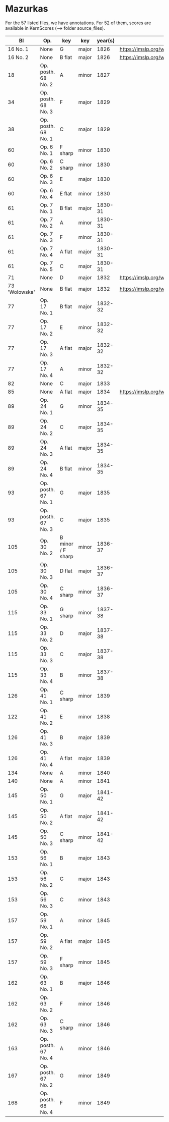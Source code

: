 # Mazurkas

For the 57 listed files, we have annotations. For 52 of them, scores are available in KernScores (--> folder source_files).

| BI            | Op.                 | key               | key   | year(s) | IMSLP                                               | Correction |
|---------------|---------------------|-------------------|-------|---------|-----------------------------------------------------|------------|
| 16 No. 1      | None                | G                 | major | 1826    | https://imslp.org/wiki/Special:ReverseLookup/136263 |  Cédric    |
| 16 No. 2      | None                | B flat            | major | 1826    | https://imslp.org/wiki/Special:ReverseLookup/136264 |  Cédric    |
| 18            | Op. posth. 68 No. 2 | A                 | minor | 1827    |                                                     |  Clément   |
| 34            | Op. posth. 68 No. 3 | F                 | major | 1829    |                                                     |  Clément   |
| 38            | Op. posth. 68 No. 1 | C                 | major | 1829    |                                                     |  Clément   |
| 60            | Op. 6 No. 1         | F sharp           | minor | 1830    |                                                     |  Cédric    |
| 60            | Op. 6 No. 2         | C sharp           | minor | 1830    |                                                     |  Cédric    |
| 60            | Op. 6 No. 3         | E                 | major | 1830    |                                                     |  Cédric    |
| 60            | Op. 6 No. 4         | E flat            | minor | 1830    |                                                     |  Cédric    |
| 61            | Op. 7 No. 1         | B flat            | major | 1830-31 |                                                     |  Clément   |
| 61            | Op. 7 No. 2         | A                 | minor | 1830-31 |                                                     |  Clément   |
| 61            | Op. 7 No. 3         | F                 | minor | 1830-31 |                                                     |  Clément   |
| 61            | Op. 7 No. 4         | A flat            | major | 1830-31 |                                                     |  Clément   |
| 61            | Op. 7 No. 5         | C                 | major | 1830-31 |                                                     |  Clément   |
| 71            | None                | D                 | major | 1832    | https://imslp.org/wiki/Special:ReverseLookup/97082  |  Clément   |
| 73 'Wolowska' | None                | B flat            | major | 1832    | https://imslp.org/wiki/Special:ReverseLookup/97084  |  Clément   |
| 77            | Op. 17 No. 1        | B flat            | major | 1832-32 |                                                     |  Clément   |
| 77            | Op. 17 No. 2        | E                 | minor | 1832-32 |                                                     |  Clément   |
| 77            | Op. 17 No. 3        | A flat            | major | 1832-32 |                                                     |  Clément   |
| 77            | Op. 17 No. 4        | A                 | minor | 1832-32 |                                                     |  Clément   |
| 82            | None                | C                 | major | 1833    |                                                     |            |
| 85            | None                | A flat            | major | 1834    | https://imslp.org/wiki/Special:ReverseLookup/97088  |            |
| 89            | Op. 24 No. 1        | G                 | minor | 1834-35 |                                                     |  Clément   |
| 89            | Op. 24 No. 2        | C                 | major | 1834-35 |                                                     |  Clément   |
| 89            | Op. 24 No. 3        | A flat            | major | 1834-35 |                                                     |  Clément   |
| 89            | Op. 24 No. 4        | B flat            | minor | 1834-35 |                                                     |  Clément   |
| 93            | Op. posth. 67 No. 1 | G                 | major | 1835    |                                                     |            |
| 93            | Op. posth. 67 No. 3 | C                 | major | 1835    |                                                     |            |
| 105           | Op. 30 No. 2        | B minor / F sharp | minor | 1836-37 |                                                     |            |
| 105           | Op. 30 No. 3        | D flat            | major | 1836-37 |                                                     |            |
| 105           | Op. 30 No. 4        | C sharp           | minor | 1836-37 |                                                     |            |
| 115           | Op. 33 No. 1        | G sharp           | minor | 1837-38 |                                                     |            |
| 115           | Op. 33 No. 2        | D                 | major | 1837-38 |                                                     |            |
| 115           | Op. 33 No. 3        | C                 | major | 1837-38 |                                                     |            |
| 115           | Op. 33 No. 4        | B                 | minor | 1837-38 |                                                     |            |
| 126           | Op. 41 No. 1        | C sharp           | minor | 1839    |                                                     |   Ji Won   |
| 122           | Op. 41 No. 2        | E                 | minor | 1838    |                                                     |   Ji Won   |
| 126           | Op. 41 No. 3        | B                 | major | 1839    |                                                     |   Ji Won   |
| 126           | Op. 41 No. 4        | A flat            | major | 1839    |                                                     |   Ji Won   |
| 134           | None                | A                 | minor | 1840    |                                                     |            |
| 140           | None                | A                 | minor | 1841    |                                                     |            |
| 145           | Op. 50 No. 1        | G                 | major | 1841-42 |                                                     |            |
| 145           | Op. 50 No. 2        | A flat            | major | 1841-42 |                                                     |            |
| 145           | Op. 50 No. 3        | C sharp           | minor | 1841-42 |                                                     |            |
| 153           | Op. 56 No. 1        | B                 | major | 1843    |                                                     |            |
| 153           | Op. 56 No. 2        | C                 | major | 1843    |                                                     |            |
| 153           | Op. 56 No. 3        | C                 | minor | 1843    |                                                     |            |
| 157           | Op. 59 No. 1        | A                 | minor | 1845    |                                                     |            |
| 157           | Op. 59 No. 2        | A flat            | major | 1845    |                                                     |            |
| 157           | Op. 59 No. 3        | F sharp           | minor | 1845    |                                                     |            |
| 162           | Op. 63 No. 1        | B                 | major | 1846    |                                                     |            |
| 162           | Op. 63 No. 2        | F                 | minor | 1846    |                                                     |            |
| 162           | Op. 63 No. 3        | C sharp           | minor | 1846    |                                                     |            |
| 163           | Op. posth. 67 No. 4 | A                 | minor | 1846    |                                                     |            |
| 167           | Op. posth. 67 No. 2 | G                 | minor | 1849    |                                                     |            |
| 168           | Op. posth. 68 No. 4 | F                 | minor | 1849    |                                                     |            |

